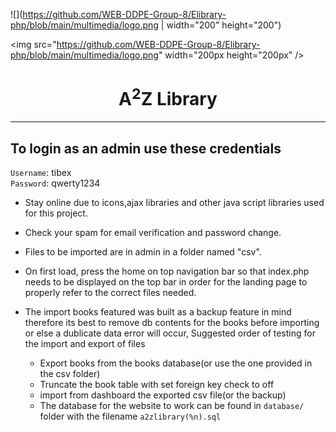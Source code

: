 ![](https://github.com/WEB-DDPE-Group-8/Elibrary-php/blob/main/multimedia/logo.png | width="200" height="200")

<img src="https://github.com/WEB-DDPE-Group-8/Elibrary-php/blob/main/multimedia/logo.png" width="200px height="200px"  />

# <center> A<sup>2</sup>Z Library </center>

---

## To login as an admin use these credentials

`Username`: tibex <br>
`Password`: qwerty1234

- Stay online due to icons,ajax libraries and other java script libraries used for this project.
- Check your spam for email verification and password change.
- Files to be imported are in admin in a folder named "csv".
- On first load, press the home on top navigation bar so that index.php needs to be displayed on the top bar in order for the landing page to properly refer to the correct files needed.

- The import books featured was built as a backup feature in mind therefore its best to remove db contents for the books before importing or else a dublicate data error will occur,
  Suggested order of testing for the import and export of files
  - Export books from the books database(or use the one provided in the csv folder)
  - Truncate the book table with set foreign key check to off <br>
  - import from dashboard the exported csv file(or the backup) <br>
  - The database for the website to work can be found in `database/` folder with the filename `a2zlibrary(%n).sql`

